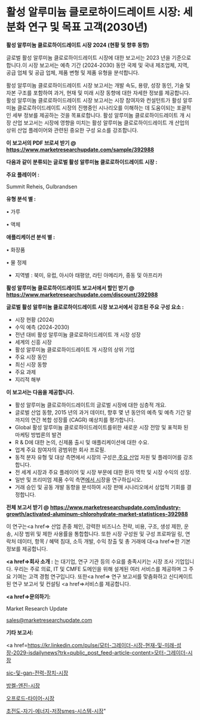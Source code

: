 # 활성 알루미늄 클로로하이드레이트 시장: 세분화 연구 및 목표 고객(2030년)

<strong>활성 알루미늄 클로로하이드레이트 시장 2024 (현황 및 향후 동향)</strong>

글로벌 활성 알루미늄 클로로하이드레이트 시장에 대한 보고서는 2023 년을 기준으로합니다.이 시장 보고서는 예측 기간 (2024-2030) 동안 국제 및 국내 제조업체, 지역, 공급 업체 및 공급 업체, 제품 변형 및 제품 유형을 분석합니다.

활성 알루미늄 클로로하이드레이트 시장 보고서는 개발 속도, 용량, 성장 동인, 기술 및 자본 구조를 포함하여 과거, 현재 및 미래 시장 동향에 대한 자세한 정보를 제공합니다. 활성 알루미늄 클로로하이드레이트 시장 보고서는 시장 참여자와 컨설턴트가 활성 알루미늄 클로로하이드레이트 시장의 진행중인 시나리오를 이해하는 데 도움이되는 포괄적 인 세부 정보를 제공하는 것을 목표로합니다. 활성 알루미늄 클로로하이드레이트 개 시장 산업 보고서는 시장에 영향을 미치는 활성 알루미늄 클로로하이드레이트 개 산업의 상위 산업 플레이어와 관련된 중요한 구성 요소를 강조합니다.



<strong>이 보고서의 PDF 브로셔 받기 @ <a href=https://www.marketresearchupdate.com/sample/392988>https://www.marketresearchupdate.com/sample/392988</a></strong>



<strong>다음과 같이 분류되는 글로벌 활성 알루미늄 클로로하이드레이트 시장 :</strong>



<strong>주요 플레이어 :</strong>

Summit Reheis, Gulbrandsen



<strong>유형 분석 별 :</strong>

• 가루

• 액체



<strong>애플리케이션 분석 별 :</strong>

• 화장품

• 물 정제

<ul>
  <li>지역별 : 북미, 유럽, 아시아 태평양, 라틴 아메리카, 중동 및 아프리카</li>
</ul>


<strong>활성 알루미늄 클로로하이드레이트 보고서에서 할인 받기 @ <a href=https://www.marketresearchupdate.com/discount/392988>https://www.marketresearchupdate.com/discount/392988</a></strong>



<strong>글로벌 활성 알루미늄 클로로하이드레이트 시장 보고서에서 강조된 주요 구성 요소 :</strong>
<ul>
  <li>시장 현황 (2024)</li>
  <li>수익 예측 (2024-2030)</li>
  <li>전년 대비 활성 알루미늄 클로로하이드레이트 개 시장 성장</li>
  <li>세계의 신흥 시장</li>
  <li>활성 알루미늄 클로로하이드레이트 개 시장의 상위 기업</li>
  <li>주요 시장 동인</li>
  <li>최신 시장 동향</li>
  <li>주요 과제</li>
  <li>지리적 해부</li>
</ul>


<strong>이 보고서는 다음을 제공합니다.</strong>
<ul>
  <li>활성 알루미늄 클로로하이드레이트의 글로벌 시장에 대한 심층적 개요.</li>
  <li>글로벌 산업 동향, 2015 년의 과거 데이터, 향후 몇 년 동안의 예측 및 예측 기간 말까지의 연간 복합 성장률 (CAGR) 예상치를 평가합니다.</li>
  <li>Global 활성 알루미늄 클로로하이드레이트를위한 새로운 시장 전망 및 표적화 된 마케팅 방법론의 발견</li>
  <li>R &amp; D에 대한 논의, 신제품 출시 및 애플리케이션에 대한 수요.</li>
  <li>업계 주요 참여자의 광범위한 회사 프로필.</li>
  <li>동적 분자 유형 및 대상 측면에서 시장의 구성은<a href=> 주요 산</a>업 자원 및 플레이어를 강조합니다.</li>
  <li>전 세계 시장과 주요 플레이어 및 시장 부문에 대한 환자 역학 및 시장 수익의 성장.</li>
  <li>일반 및 프리미엄 제품 수익 측면<a href=>에서 시</a>장을 연구하십시오.</li>
  <li>거래 승인 및 공동 개발 동향을 분석하여 시장 판매 시나리오에서 상업적 기회를 결정합니다.</li>
</ul>



<strong>전체 보고서 받기 @ <a href=https://www.marketresearchupdate.com/industry-growth/activated-aluminum-chlorohydrate-market-statistices-392988>https://www.marketresearchupdate.com/industry-growth/activated-aluminum-chlorohydrate-market-statistices-392988</a></strong>

이 연구는<a href=> 산업 존중</a> 체인, 강력한 비즈니스 전략, 비용, 구조, 생성 제한, 운송, 시장 범위 및 제한 사용률을 통합합니다. 또한 시장 구성원 및 구성 프로파일 링, 연락처 데이터, 항목 / 혜택 침대, 소득 개발, 수익 창출 및 총 거래에 대<a href=>한 기본 </a>정보를 제공합니다.



<strong><a href=>회사 소</a>개 :</strong>
는 대기업, 연구 기관 등의 수요를 충족시키는 시장 조사 기업입니다. 우리는 주로 의료, IT 및 CMFE 도메인을 위해 설계된 여러 서비스를 제공하며 그 주요 기여는 고객 경험 연구입니다. 또한<a href=> 연구 보</a>고서를 맞춤화하고 신디케이트 된 연구 보고서 및 컨설팅 <a href=>서비스</a>를 제공합니다.



<strong><a href=>문의하기:</a></strong>

Market Research Update

sales@marketresearchupdate.com



<strong>기타 보고서:</strong>

<a href=https://kr.linkedin.com/pulse/모터-그레이더-시장-현재-및-미래-성장-2029-isdailynews?trk=public_post_feed-article-content>모터-그레이더-시장</a>

<a href=https://www.linkedin.com/pulse/sic-및-gan-전력-장치-시장-현재-미래-성장-2029-analytics-avenue-adventures-24-ana/>sic-및-gan-전력-장치-시장</a>

<a href=https://www.linkedin.com/pulse/방켈-엔진-시장-경쟁-분석-및-성장-잠재력-2029-analytics-avenue-adventures-24-ana-pyesf/>방켈-엔진-시장</a>

<a href=https://www.linkedin.com/pulse/오프로드-타이어-시장-현재-및-미래-성장-2029-market-matrix-musings-analysis-kioxf/>오프로드-타이어-시장</a>

<a href=https://www.linkedin.com/pulse/초전도-자기-에너지-저장smes-시스템-시장-현재-및-미래-성장-2030-coovc/>초전도-자기-에너지-저장smes-시스템-시장</a>"
